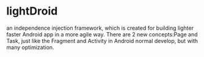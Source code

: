 lightDroid
==========

an independence injection framework, which is created for building lighter faster Android app in a more agile way. There are 2 new concepts:Page and Task, just like the Fragment and Activity in Android normal develop, but with many optimization.
